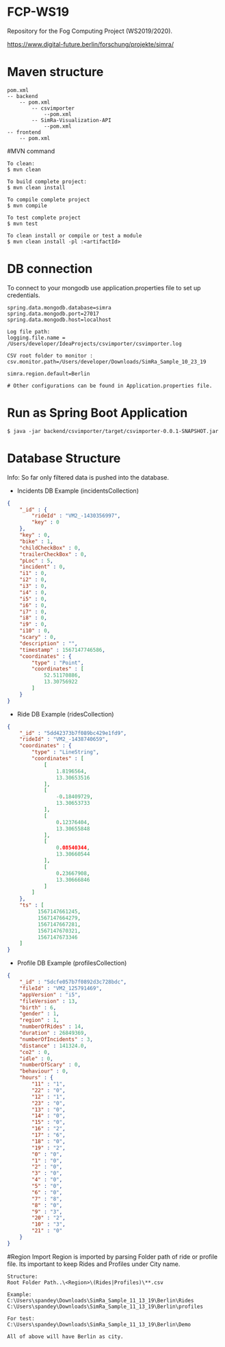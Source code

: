 # FCP-WS19

Repository for the Fog Computing Project (WS2019/2020).

https://www.digital-future.berlin/forschung/projekte/simra/

# Maven structure

```
pom.xml
-- backend
    -- pom.xml
        -- csvimporter
            --pom.xml
        -- SimRa-Visualization-API
            --pom.xml
-- frontend
    -- pom.xml
```
#MVN command

```shell script
To clean:
$ mvn clean

To build complete project:
$ mvn clean install 

To compile complete project
$ mvn compile

To test complete project
$ mvn test

To clean install or compile or test a module
$ mvn clean install -pl :<artifactId>

```

# DB connection
To connect to your mongodb use application.properties file to set up credentials.

```Application.properties
spring.data.mongodb.database=simra
spring.data.mongodb.port=27017
spring.data.mongodb.host=localhost  

Log file path:
logging.file.name = /Users/developer/IdeaProjects/csvimporter/csvimporter.log

CSV root folder to monitor :
csv.monitor.path=/Users/developer/Downloads/SimRa_Sample_10_23_19

simra.region.default=Berlin

# Other configurations can be found in Application.properties file.

```
# Run as Spring Boot Application
```shell script
$ java -jar backend/csvimporter/target/csvimporter-0.0.1-SNAPSHOT.jar  
```




# Database Structure
Info: So far only filtered data is pushed into the database.

- Incidents DB Example (incidentsCollection)
```json
{
    "_id" : {
        "rideId" : "VM2_-1430356997",
        "key" : 0
    },
    "key" : 0,
    "bike" : 1,
    "childCheckBox" : 0,
    "trailerCheckBox" : 0,
    "pLoc" : 5,
    "incident" : 0,
    "i1" : 0,
    "i2" : 0,
    "i3" : 0,
    "i4" : 0,
    "i5" : 0,
    "i6" : 0,
    "i7" : 0,
    "i8" : 0,
    "i9" : 0,
    "i10" : 0,
    "scary" : 0,
    "description" : "",
    "timestamp" : 1567147746586,
    "coordinates" : {
        "type" : "Point",
        "coordinates" : [ 
            52.51170886, 
            13.30756922
        ]
    }
}

```
- Ride DB Example (ridesCollection)
```json
{
    "_id" : "5dd42373b7f089bc429e1fd9",
    "rideId" : "VM2_-1438740659",
    "coordinates" : {
        "type" : "LineString",
        "coordinates" : [ 
            [ 
                1.8196564, 
                13.30653516
            ], 
            [ 
                -0.18409729, 
                13.30653733
            ], 
            [ 
                0.12376404, 
                13.30655848
            ], 
            [ 
                0.08540344, 
                13.30660544
            ], 
            [ 
                0.23667908, 
                13.30666846
            ]
        ]
    },
    "ts" : [ 
          1567147661245, 
          1567147664279, 
          1567147667281, 
          1567147670321, 
          1567147673346
    ]    
}

```

- Profile DB Example (profilesCollection)
```json
{
    "_id" : "5dcfe057b7f0892d3c728bdc",
    "fileId" : "VM2_125791469",
    "appVersion" : "i5",
    "fileVersion" : 13,
    "birth" : 6,
    "gender" : 1,
    "region" : 1,
    "numberOfRides" : 14,
    "duration" : 26849369,
    "numberOfIncidents" : 3,
    "distance" : 141324.0,
    "co2" : 0,
    "idle" : 0,
    "numberOfScary" : 0,
    "behaviour" : 0,
    "hours" : {
        "11" : "1",
        "22" : "0",
        "12" : "1",
        "23" : "0",
        "13" : "0",
        "14" : "0",
        "15" : "0",
        "16" : "2",
        "17" : "6",
        "18" : "0",
        "19" : "2",
        "0" : "0",
        "1" : "0",
        "2" : "0",
        "3" : "0",
        "4" : "0",
        "5" : "0",
        "6" : "0",
        "7" : "8",
        "8" : "0",
        "9" : "3",
        "20" : "2",
        "10" : "3",
        "21" : "0"
    }
}
```
#Region Import
Region is imported by parsing Folder path of ride or profile file. 
Its important to keep Rides and Profiles under City name.
```
Structure:
Root Folder Path..\<Region>\(Rides|Profiles)\**.csv

Example:
C:\Users\spandey\Downloads\SimRa_Sample_11_13_19\Berlin\Rides
C:\Users\spandey\Downloads\SimRa_Sample_11_13_19\Berlin\profiles

For test:
C:\Users\spandey\Downloads\SimRa_Sample_11_13_19\Berlin\Demo

All of above will have Berlin as city.

```
